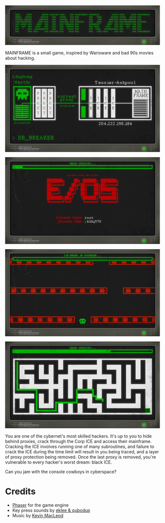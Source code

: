 ![MAINFRAME logo](mainframe_logo.png)

MAINFRAME is a small game, inspired by Warioware and bad 90s movies about hacking.

![MAINFRAME screenshot 1](screenshot1.png)

![MAINFRAME screenshot 2](screenshot2.png)

![MAINFRAME screenshot 3](screenshot3.png)

![MAINFRAME screenshot 4](screenshot4.png)

You are one of the cybernet's most skilled hackers. It's up to you to hide behind proxies, crack through the Corp ICE and access their mainframe. Cracking the ICE involves running one of many subroutines, and failure to crack the ICE during the time limit will result in you being traced, and a layer of proxy protection being removed. Once the last proxy is removed, you're vulnerable to every hacker's worst dream: black ICE.

Can you jam with the console cowboys in cyberspace?

# Credits

- [Phaser](http://phaser.io/) for the game engine
- Key press sounds by [eklee & qubodup](http://opengameart.org/content/single-key-press-sounds)
- Music by [Kevin MacLeod](http://incompetech.com/music/royalty-free/index.html?isrc=USUAN1100045)
